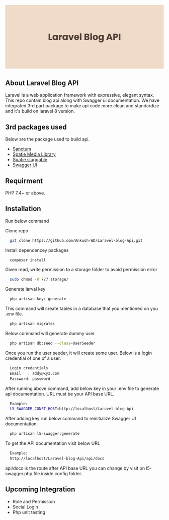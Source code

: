
![Logo](https://github.com/Ankush-WD/Laravel-blog-Api/blob/master/banner.png?raw=true)

## About Laravel Blog API

Laravel is a web application framework with expressive, elegant syntax. This repo contain blog api along with Swagger ui documentation. We have integrated 3rd part package to make api code more clean and standardize and it's build on laravel 8 version.


## 3rd packages used

Below are the package used to build api.

 - [Sanctum](https://laravel.com/docs/8.x/sanctum)
 - [Spatie Media Library](https://spatie.be/docs/laravel-medialibrary/v9/introduction)
 - [Spatie sluggable](https://github.com/spatie/laravel-sluggable)
 - [Swagger UI](https://github.com/DarkaOnLine/L5-Swagger)


## Requirment 

PHP 7.4+ or above.


## Installation

Run below command 

Clone repo

```bash
  git clone https://github.com/Ankush-WD/Laravel-blog-Api.git
 ``` 
Install dependencey packages 

```bash
  composer install
```
Given read, write permission to a storage folder to avoid permission error

```bash
  sudo chmod -R 777 storage/
```
Generate larval key 

```bash
  php artisan key: generate
```
This command will create tables in a database that you mentioned on you .env file.

```bash
  php artisan migrates
```
Below command will generate dummy user
```bash
  php artisan db:seed --class=UserSeeder
```

Once you run the user seeder, it will create some user. Below is a login credential of one of a user.
```bash
  Login credentials 
  Email   : addy@xyz.com
  Password: password
```
After running above command, add below key in your .env file to generate api documentation. URL must be your API base URL.
```bash
  Example:
  L5_SWAGGER_CONST_HOST=http://localhost/Laravel-blog-Api
```
After adding key run below command to reinitialize Swagger UI documentation.
```bash
  php artisan l5-swagger:generate
```
To get the API documentation visit below URL 

```bash
  Example:
  http://localhost/Laravel-blog-Api/api/docs
```
api/docs is the route after API base URL you can change by visit on l5-swagger.php file inside config folder.
## Upcoming Integration

- Role and Permission
- Social Login
- Php unit testing

